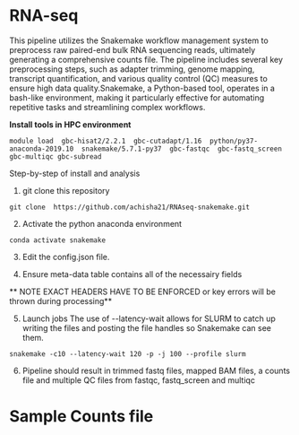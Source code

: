 # RNA-seq
This pipeline utilizes the Snakemake workflow management system to preprocess raw paired-end bulk RNA sequencing reads, ultimately generating a comprehensive counts file. The pipeline includes several key preprocessing steps, such as adapter trimming, genome mapping, transcript quantification, and various quality control (QC) measures to ensure high data quality.Snakemake, a Python-based tool, operates in a bash-like environment, making it particularly effective for automating repetitive tasks and streamlining complex workflows.

**Install tools in HPC environment**

`module load 
gbc-hisat2/2.2.1 
gbc-cutadapt/1.16 
python/py37-anaconda-2019.10 
snakemake/5.7.1-py37 
gbc-fastqc 
gbc-fastq_screen
gbc-multiqc
gbc-subread`

Step-by-step of install and analysis

1. git clone this repository

`git clone  https://github.com/achisha21/RNAseq-snakemake.git`

2. Activate the python anaconda environment

`conda activate snakemake`

3. Edit the config.json file.

4. Ensure meta-data table contains all of the necessairy fields

** NOTE EXACT HEADERS HAVE TO BE ENFORCED or key errors will be thrown during processing**

5. Launch jobs
The use of --latency-wait allows for SLURM to catch up writing the files and posting the file handles so Snakemake can see them.

`snakemake -c10 --latency-wait 120 -p -j 100 --profile slurm`

6. Pipeline should result in trimmed fastq files, mapped BAM files, a counts file and multiple QC files from fastqc, fastq_screen and multiqc

# Sample Counts file
